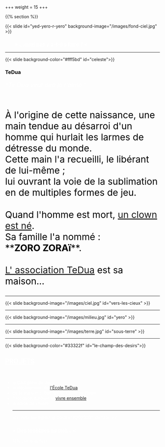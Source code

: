 +++
weight = 15
+++


{{% section %}}


{{< slide id="yed-yero-r-yero" background-image="/images/fond-ciel.jpg" >}}
<h3 style="color:white;"> &nbsp;&nbsp;&nbsp;&nbsp;&nbsp;&nbsp;&nbsp;&nbsp;> <a href="https://zorozorai.land/#/celeste" style="color:white;"> <u>...quel pas y a-t-il à faire ?</u> </a> < </h3>

---

{{< slide background-color="#fff5bd" id="celeste">}}
<h3> <a style="color:black"> TeDua</a> </h3>

<p style="font-size:20px;color:white;"> <i>"Te Dua veut dire je t'aime."</i> </p> <br>
<p style="font-size:30px;color:black;">À l'origine de cette naissance,   
une main tendue au désarroi d'un homme qui hurlait les larmes de détresse du monde.<br>  
Cette main l'a recueilli, le libérant de lui-même ;<br>  
lui ouvrant la voie de la sublimation en de multiples formes de jeu.<br><br>  
Quand l'homme est mort, <a href="https://zorozorai.land/#/naissance" target="_blank"><u>un clown est né</u></a>.<br>
Sa famille l'a nommé :<br>
**<strong>ZORO ZORAï</strong>**.<br><br> <a href="https://association-tedua.fr"target="_blank"><u>L' association TeDua</u></a> est sa maison...</p> 

---

{{< slide background-image="/images/ciel.jpg" id="vers-les-cieux" >}}

---

{{< slide background-image="/images/milieu.jpg" id="yero" >}}

---

{{< slide background-image="/images/terre.jpg" id="sous-terre" >}}

---

{{< slide background-color="#33322f" id="le-champ-des-desirs">}}
<h2 style="color:white;"> <a href="https://zorozorai.land/#/celeste" style="color:white;"> PROJETS </a> </h2>
<br>
 <ul style="color: white;">
  <li>la Discipline du Jeu</li>
  <li>le déploiement de <a href="https://www.association-tedua.fr/" target="_blank"><u>l'École TeDua</u></a> </li>
  <li>de la maison collective au Château-Phare</li>
  <li>"déconceptualiser le <a href="https://blog.association-tedua.fr" target="_blank"><u>vivre ensemble</u></a>"</li>
  <li>la place de l'Autre</li>


---

{{< slide background-color="#000000" id="zor">}}

<h3> <a href="https://zorozorai.land/#/yed-yero-r-yero" style="color:white">  > <u>Des ténèbres au ciel...</u> < </a> </h3>

{{% /section %}}


<!--</p>-->


